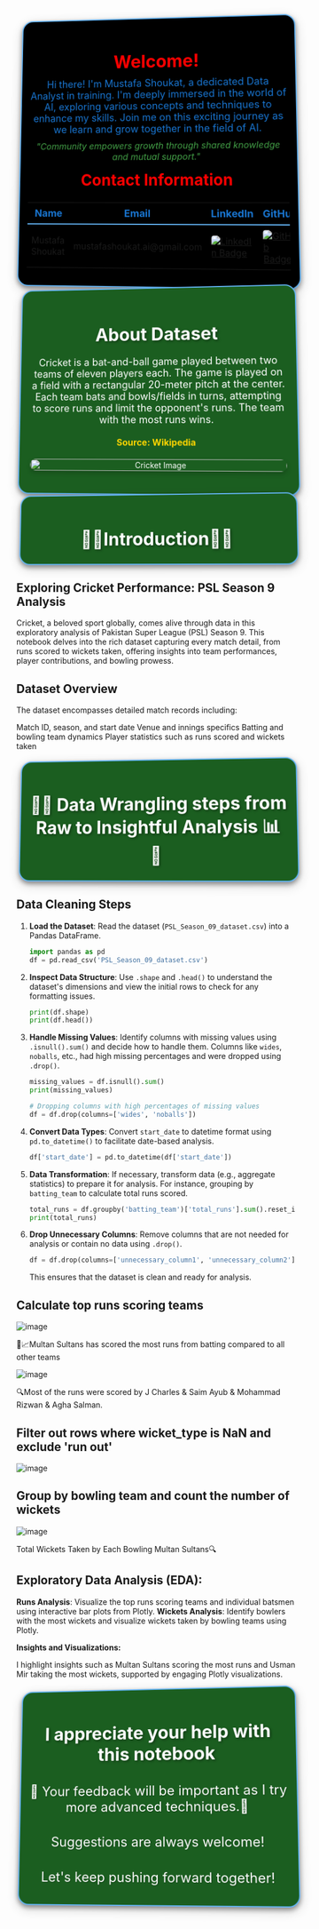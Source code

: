 <div style="border-radius: 20px; border: 2px solid #64B5F6; padding: 15px; background-color: #000000; text-align: center; box-shadow: 0px 4px 8px rgba(0, 0, 0, 0.4), 0px 6px 20px rgba(0, 0, 0, 0.19); transform: perspective(1000px) rotateX(5deg) rotateY(-5deg); transition: transform 0.5s ease-in-out;">
    <h1 style="color: red; text-shadow: 2px 2px 4px rgba(0, 0, 0, 0.4); font-weight: bold; margin-bottom: 10px; font-size: 32px;">
        Welcome!
    </h1>
    <p style="color: #1976D2; font-size: 18px; margin: 10px 0;">
        Hi there! I'm Mustafa Shoukat, a dedicated Data Analyst in training. I'm deeply immersed in the world of AI, exploring various concepts and techniques to enhance my skills. Join me on this exciting journey as we learn and grow together in the field of AI.
    </p>
    <p style="color: #43A047; font-size: 16px; font-style: italic; margin: 10px 0;">
        "Community empowers growth through shared knowledge and mutual support."
    </p>
    <h2 style="color: red; margin-top: 15px; font-size: 28px;">Contact Information</h2>
    <table style="width: 100%; margin-top: 15px; border-collapse: collapse;">
        <tr>
            <th style="color: #1976D2; font-size: 18px; padding: 8px; border-bottom: 2px solid #64B5F6;">Name</th>
            <th style="color: #1976D2; font-size: 18px; padding: 8px; border-bottom: 2px solid #64B5F6;">Email</th>
            <th style="color: #1976D2; font-size: 18px; padding: 8px; border-bottom: 2px solid #64B5F6;">LinkedIn</th>
            <th style="color: #1976D2; font-size: 18px; padding: 8px; border-bottom: 2px solid #64B5F6;">GitHub</th>
            <th style="color: #1976D2; font-size: 18px; padding: 8px; border-bottom: 2px solid #64B5F6;">Kaggle</th>
        </tr>
        <tr>
            <td style="font-size: 16px; padding: 8px;">Mustafa Shoukat</td> 
            <td style="font-size: 16px; padding: 8px;">mustafashoukat.ai@gmail.com</td>
            <td style="font-size: 16px; padding: 8px;">
                <a href="https://www.linkedin.com/in/mustafashoukat/" target="_blank">
                    <img src="https://img.shields.io/badge/LinkedIn-0e76a8.svg?style=for-the-badge&logo=LinkedIn&logoColor=white" alt="LinkedIn Badge" style="border-radius: 5px;">
                </a>  
            </td>
            <td style="font-size: 16px; padding: 8px;">
                <a href="https://github.com/Mustafa-Shoukat1" target="_blank">
                    <img src="https://img.shields.io/badge/GitHub-171515.svg?style=for-the-badge&logo=GitHub&logoColor=white" alt="GitHub Badge" style="border-radius: 5px;">
                </a>
            </td>
            <td style="font-size: 16px; padding: 8px;">
                <a href="https://www.kaggle.com/mustafashoukat" target="_blank">
                    <img src="https://img.shields.io/badge/Kaggle-20beff.svg?style=for-the-badge&logo=Kaggle&logoColor=white" alt="Kaggle Badge" style="border-radius: 5px; margin: 0 5px;">
                </a>
            </td>
        </tr>
    </table>
</div>





<div style="border-radius: 20px; border: 2px solid #64B5F6; padding: 20px; background-color: #1B5E20; color: white; text-align: center; box-shadow: 0px 4px 8px rgba(0, 0, 0, 0.4), 0px 6px 20px rgba(0, 0, 0, 0.19); transform: perspective(1000px) rotateX(5deg) rotateY(-5deg); transition: transform 0.5s ease-in-out;">
    <h1 style="color: white; text-shadow: 2px 2px 4px rgba(0, 0, 0, 0.4); font-weight: bold; margin-bottom: 20px; font-size: 32px;">About Dataset</h1>
    <p style="font-size: 18px; margin: 20px 0;">
        Cricket is a bat-and-ball game played between two teams of eleven players each. The game is played on a field with a rectangular 20-meter pitch at the center. Each team bats and bowls/fields in turns, attempting to score runs and limit the opponent's runs. The team with the most runs wins.
    </p>
    <p style="font-size: 16px; margin: 20px 0;">
        <a href="https://en.wikipedia.org/wiki/Cricket" target="_blank" style="color: #FFD600; text-decoration: none; font-weight: bold;">Source: Wikipedia</a>
    </p>
    <div style="display: flex; justify-content: center; gap: 20px; margin: 20px 0;">
        <img src="https://wallpapercave.com/wp/wp4251162.jpg" alt="Cricket Image" style="border-radius: 10px; width: 100%; box-shadow: 0px 4px 8px rgba(0, 0, 0, 0.2);">
    </div>
</div>



<div style="border-radius: 20px; border: 2px solid #64B5F6; padding: 15px; background-color: #1B5E20; color: white; text-align: center; box-shadow: 0px 4px 8px rgba(0, 0, 0, 0.4), 0px 6px 20px rgba(0, 0, 0, 0.19); transform: perspective(1000px) rotateX(5deg) rotateY(-5deg); transition: transform 0.5s ease-in-out;">
    <h1 style="color: white; text-shadow: 2px 2px 4px rgba(0, 0, 0, 0.4); font-weight: bold; margin-bottom: 10px; font-size: 32px;">🌟🏏Introduction🌟🏏</h1>
</div>

## Exploring Cricket Performance: PSL Season 9 Analysis
Cricket, a beloved sport globally, comes alive through data in this exploratory analysis of Pakistan Super League (PSL) Season 9. This notebook delves into the rich dataset capturing every match detail, from runs scored to wickets taken, offering insights into team performances, player contributions, and bowling prowess.

## Dataset Overview
The dataset encompasses detailed match records including:

Match ID, season, and start date
Venue and innings specifics
Batting and bowling team dynamics
Player statistics such as runs scored and wickets taken



<div style="border-radius: 20px; border: 2px solid #64B5F6; padding: 15px; background-color: #1B5E20; color: white; text-align: center; box-shadow: 0px 4px 8px rgba(0, 0, 0, 0.4), 0px 6px 20px rgba(0, 0, 0, 0.19); transform: perspective(1000px) rotateX(5deg) rotateY(-5deg); transition: transform 0.5s ease-in-out;">
    <h1 style="color: white; text-shadow: 2px 2px 4px rgba(0, 0, 0, 0.4); font-weight: bold; margin-bottom: 10px; font-size: 32px;">🧹✨ Data Wrangling steps from Raw to Insightful Analysis 📊 🧼</h1>
</div>


## Data Cleaning Steps

1. **Load the Dataset**: Read the dataset (`PSL_Season_09_dataset.csv`) into a Pandas DataFrame.

    ```python
    import pandas as pd
    df = pd.read_csv('PSL_Season_09_dataset.csv')
    ```

2. **Inspect Data Structure**: Use `.shape` and `.head()` to understand the dataset's dimensions and view the initial rows to check for any formatting issues.

    ```python
    print(df.shape)
    print(df.head())
    ```

3. **Handle Missing Values**: Identify columns with missing values using `.isnull().sum()` and decide how to handle them. Columns like `wides`, `noballs`, etc., had high missing percentages and were dropped using `.drop()`.

    ```python
    missing_values = df.isnull().sum()
    print(missing_values)

    # Dropping columns with high percentages of missing values
    df = df.drop(columns=['wides', 'noballs'])
    ```

4. **Convert Data Types**: Convert `start_date` to datetime format using `pd.to_datetime()` to facilitate date-based analysis.

    ```python
    df['start_date'] = pd.to_datetime(df['start_date'])
    ```

5. **Data Transformation**: If necessary, transform data (e.g., aggregate statistics) to prepare it for analysis. For instance, grouping by `batting_team` to calculate total runs scored.

    ```python
    total_runs = df.groupby('batting_team')['total_runs'].sum().reset_index()
    print(total_runs)
    ```

6. **Drop Unnecessary Columns**: Remove columns that are not needed for analysis or contain no data using `.drop()`.

    ```python
    df = df.drop(columns=['unnecessary_column1', 'unnecessary_column2'])
    ```

    This ensures that the dataset is clean and ready for analysis.


## Calculate top runs scoring teams
![image](https://github.com/Mustafa-Shoukat1/-Numbers-Speak-The-Data-Story-of-PSL-2024-/assets/162743520/8713415d-dbf0-43cb-bfe6-2c79c73c5231)

🏏📈Multan Sultans has scored the most runs from batting compared to all other teams

![image](https://github.com/Mustafa-Shoukat1/-Numbers-Speak-The-Data-Story-of-PSL-2024-/assets/162743520/df8e5117-e428-402a-96ac-6863f0dd8c7a)

🔍Most of the runs were scored by J Charles & Saim Ayub & Mohammad Rizwan & Agha Salman.

## Filter out rows where wicket_type is NaN and exclude 'run out'
![image](https://github.com/Mustafa-Shoukat1/-Numbers-Speak-The-Data-Story-of-PSL-2024-/assets/162743520/d0ba6633-17a5-4f7d-a9ce-a54128b987e2)

## Group by bowling team and count the number of wickets

![image](https://github.com/Mustafa-Shoukat1/-Numbers-Speak-The-Data-Story-of-PSL-2024-/assets/162743520/4988f02b-53ae-4787-849e-094f13f6aaac)

Total Wickets Taken by Each Bowling Multan Sultans🔍

## **Exploratory Data Analysis (EDA):**

**Runs Analysis**: Visualize the top runs scoring teams and individual batsmen using interactive bar plots from Plotly.
**Wickets Analysis**: Identify bowlers with the most wickets and visualize wickets taken by bowling teams using Plotly.

**Insights and Visualizations:**

I highlight insights such as Multan Sultans scoring the most runs and Usman Mir taking the most wickets, supported by engaging Plotly visualizations.


<div style="border-radius: 20px; border: 2px solid #64B5F6; padding: 15px; background-color: #1B5E20; color: white; text-align: center; box-shadow: 0px 4px 8px rgba(0, 0, 0, 0.4), 0px 6px 20px rgba(0, 0, 0, 0.19); transform: perspective(1000px) rotateX(5deg) rotateY(-5deg); transition: transform 0.5s ease-in-out;">
    <h1 style="color: white; text-shadow: 2px 2px 4px rgba(0, 0, 0, 0.4); font-weight: bold; margin-bottom: 10px; font-size: 32px;">
        I appreciate your help with this notebook
    </h1>
    <h2 style="color: white; text-shadow: 1px 1px 2px rgba(0, 0, 0, 0.3); font-weight: normal; margin-bottom: 10px; font-size: 24px;">
       📓 Your feedback will be important as I try more advanced techniques.🚀
    </h2>
    <h2 style="color: white; text-shadow: 1px 1px 2px rgba(0, 0, 0, 0.3); font-weight: normal; margin-bottom: 10px; font-size: 24px;">
        Suggestions are always welcome!
    </h2>
    <h2 style="color: white; text-shadow: 1px 1px 2px rgba(0, 0, 0, 0.3); font-weight: normal; font-size: 24px;">
        Let's keep pushing forward together!
    </h2>
</div>






